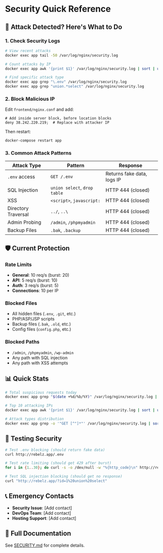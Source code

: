 # Security Quick Reference

## 🚨 Attack Detected? Here's What to Do

### 1. Check Security Logs
```bash
# View recent attacks
docker exec app tail -50 /var/log/nginx/security.log

# Count attacks by IP
docker exec app awk '{print $1}' /var/log/nginx/security.log | sort | uniq -c | sort -rn | head -20

# Find specific attack type
docker exec app grep "\.env" /var/log/nginx/security.log
docker exec app grep "union.*select" /var/log/nginx/security.log
```

### 2. Block Malicious IP
Edit `frontend/nginx.conf` and add:
```nginx
# Add inside server block, before location blocks
deny 38.242.220.219;  # Replace with attacker IP
```

Then restart:
```bash
docker-compose restart app
```

### 3. Common Attack Patterns

| Attack Type | Pattern | Response |
|------------|---------|----------|
| `.env` access | `GET /.env` | Returns fake data, logs IP |
| SQL Injection | `union select`, `drop table` | HTTP 444 (closed) |
| XSS | `<script>`, `javascript:` | HTTP 444 (closed) |
| Directory Traversal | `../`, `..\` | HTTP 444 (closed) |
| Admin Probing | `/admin`, `/phpmyadmin` | HTTP 444 (closed) |
| Backup Files | `.bak`, `.backup` | HTTP 444 (closed) |

## 🛡️ Current Protection

### Rate Limits
- **General**: 10 req/s (burst: 20)
- **API**: 5 req/s (burst: 10)  
- **Auth**: 3 req/s (burst: 5)
- **Connections**: 10 per IP

### Blocked Files
- All hidden files (`.env`, `.git`, etc.)
- PHP/ASP/JSP scripts
- Backup files (`.bak`, `.old`, etc.)
- Config files (`config.php`, etc.)

### Blocked Paths
- `/admin`, `/phpmyadmin`, `/wp-admin`
- Any path with SQL injection
- Any path with XSS attempts

## 📊 Quick Stats

```bash
# Total suspicious requests today
docker exec app grep "$(date +%d/%b/%Y)" /var/log/nginx/security.log | wc -l

# Top 10 attacking IPs
docker exec app awk '{print $1}' /var/log/nginx/security.log | sort | uniq -c | sort -rn | head -10

# Attack types distribution
docker exec app grep -o '"GET [^"]*"' /var/log/nginx/security.log | sort | uniq -c | sort -rn | head -10
```

## 🔧 Testing Security

```bash
# Test .env blocking (should return fake data)
curl http://rebelz.app/.env

# Test rate limiting (should get 429 after burst)
for i in {1..30}; do curl -s -o /dev/null -w "%{http_code}\n" http://rebelz.app/; done

# Test SQL injection blocking (should get no response)
curl "http://rebelz.app/?id=1%20union%20select"
```

## 📞 Emergency Contacts

- **Security Issue**: [Add contact]
- **DevOps Team**: [Add contact]
- **Hosting Support**: [Add contact]

## 🔗 Full Documentation

See [SECURITY.md](./SECURITY.md) for complete details.

